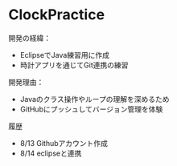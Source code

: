 # ClockPractice
開発の経緯：
- EclipseでJava練習用に作成
- 時計アプリを通じてGit連携の練習

開発理由：
- Javaのクラス操作やループの理解を深めるため
- GitHubにプッシュしてバージョン管理を体験

履歴
- 8/13 Githubアカウント作成
- 8/14 eclipseと連携
